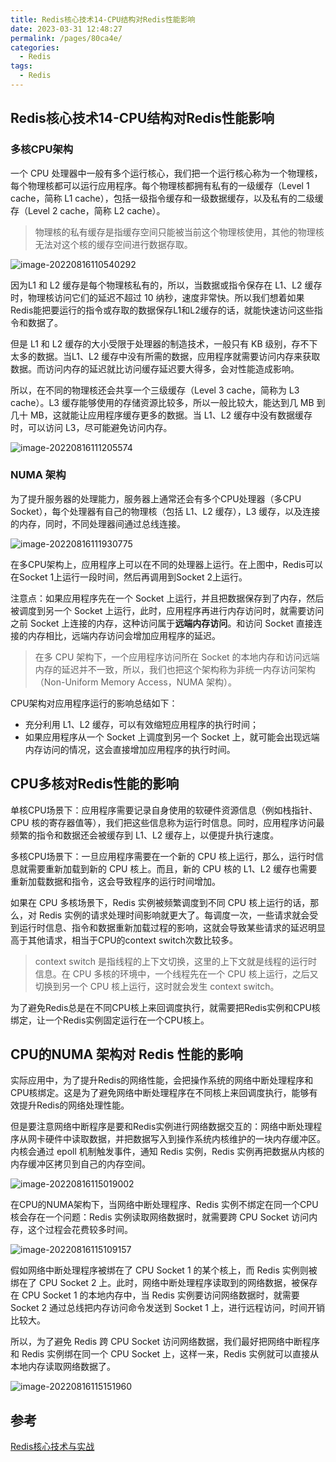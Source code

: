 ```yaml
---
title: Redis核心技术14-CPU结构对Redis性能影响
date: 2023-03-31 12:48:27
permalink: /pages/80ca4e/
categories: 
  - Redis
tags: 
  - Redis
---
```

## Redis核心技术14-CPU结构对Redis性能影响

### 多核CPU架构

一个 CPU 处理器中一般有多个运行核心，我们把一个运行核心称为一个物理核，每个物理核都可以运行应用程序。每个物理核都拥有私有的一级缓存（Level 1 cache，简称 L1 cache），包括一级指令缓存和一级数据缓存，以及私有的二级缓存（Level 2 cache，简称 L2 cache）。

> 物理核的私有缓存是指缓存空间只能被当前这个物理核使用，其他的物理核无法对这个核的缓存空间进行数据存取。

![image-20220816110540292](https://blog-1300853183.cos.ap-chengdu.myqcloud.com/img/image-20220816110540292.png)

因为L1 和 L2 缓存是每个物理核私有的，所以，当数据或指令保存在 L1、L2 缓存时，物理核访问它们的延迟不超过 10 纳秒，速度非常快。所以我们想着如果Redis能把要运行的指令或存取的数据保存L1和L2缓存的话，就能快速访问这些指令和数据了。

但是 L1 和 L2 缓存的大小受限于处理器的制造技术，一般只有 KB 级别，存不下太多的数据。当L1、L2 缓存中没有所需的数据，应用程序就需要访问内存来获取数据。而访问内存的延迟就比访问缓存延迟要大得多，会对性能造成影响。

所以，在不同的物理核还会共享一个三级缓存（Level 3 cache，简称为 L3 cache）。L3 缓存能够使用的存储资源比较多，所以一般比较大，能达到几 MB 到几十 MB，这就能让应用程序缓存更多的数据。当 L1、L2 缓存中没有数据缓存时，可以访问 L3，尽可能避免访问内存。

![image-20220816111205574](https://blog-1300853183.cos.ap-chengdu.myqcloud.com/img/image-20220816111205574.png)

### NUMA 架构

为了提升服务器的处理能力，服务器上通常还会有多个CPU处理器（多CPU Socket），每个处理器有自己的物理核（包括 L1、L2 缓存），L3 缓存，以及连接的内存，同时，不同处理器间通过总线连接。

![image-20220816111930775](https://blog-1300853183.cos.ap-chengdu.myqcloud.com/img/image-20220816111930775.png)

在多CPU架构上，应用程序上可以在不同的处理器上运行。在上图中，Redis可以在Socket 1上运行一段时间，然后再调用到Socket 2上运行。

注意点：如果应用程序先在一个 Socket 上运行，并且把数据保存到了内存，然后被调度到另一个 Socket 上运行，此时，应用程序再进行内存访问时，就需要访问之前 Socket 上连接的内存，这种访问属于**远端内存访问**。和访问 Socket 直接连接的内存相比，远端内存访问会增加应用程序的延迟。

> 在多 CPU 架构下，一个应用程序访问所在 Socket 的本地内存和访问远端内存的延迟并不一致，所以，我们也把这个架构称为非统一内存访问架构（Non-Uniform Memory Access，NUMA 架构）。

CPU架构对应用程序运行的影响总结如下：

- 充分利用 L1、L2 缓存，可以有效缩短应用程序的执行时间；
- 如果应用程序从一个 Socket 上调度到另一个 Socket 上，就可能会出现远端内存访问的情况，这会直接增加应用程序的执行时间。

## CPU多核对Redis性能的影响

单核CPU场景下：应用程序需要记录自身使用的软硬件资源信息（例如栈指针、CPU 核的寄存器值等），我们把这些信息称为运行时信息。同时，应用程序访问最频繁的指令和数据还会被缓存到 L1、L2 缓存上，以便提升执行速度。

多核CPU场景下：一旦应用程序需要在一个新的 CPU 核上运行，那么，运行时信息就需要重新加载到新的 CPU 核上。而且，新的 CPU 核的 L1、L2 缓存也需要重新加载数据和指令，这会导致程序的运行时间增加。

如果在 CPU 多核场景下，Redis 实例被频繁调度到不同 CPU 核上运行的话，那么，对 Redis 实例的请求处理时间影响就更大了。每调度一次，一些请求就会受到运行时信息、指令和数据重新加载过程的影响，这就会导致某些请求的延迟明显高于其他请求，相当于CPU的context switch次数比较多。

> context switch 是指线程的上下文切换，这里的上下文就是线程的运行时信息。在 CPU 多核的环境中，一个线程先在一个 CPU 核上运行，之后又切换到另一个 CPU 核上运行，这时就会发生 context switch。

为了避免Redis总是在不同CPU核上来回调度执行，就需要把Redis实例和CPU核绑定，让一个Redis实例固定运行在一个CPU核上。

## CPU的NUMA 架构对 Redis 性能的影响

实际应用中，为了提升Redis的网络性能，会把操作系统的网络中断处理程序和CPU核绑定。这是为了避免网络中断处理程序在不同核上来回调度执行，能够有效提升Redis的网络处理性能。

但是要注意网络中断程序是要和Redis实例进行网络数据交互的：网络中断处理程序从网卡硬件中读取数据，并把数据写入到操作系统内核维护的一块内存缓冲区。内核会通过 epoll 机制触发事件，通知 Redis 实例，Redis 实例再把数据从内核的内存缓冲区拷贝到自己的内存空间。

![image-20220816115019002](https://blog-1300853183.cos.ap-chengdu.myqcloud.com/img/image-20220816115019002.png)

在CPU的NUMA架构下，当网络中断处理程序、Redis 实例不绑定在同一个CPU 核会存在一个问题：Redis 实例读取网络数据时，就需要跨 CPU Socket 访问内存，这个过程会花费较多时间。

![image-20220816115109157](https://blog-1300853183.cos.ap-chengdu.myqcloud.com/img/image-20220816115109157.png)

假如网络中断处理程序被绑在了 CPU Socket 1 的某个核上，而 Redis 实例则被绑在了 CPU Socket 2 上。此时，网络中断处理程序读取到的网络数据，被保存在 CPU Socket 1 的本地内存中，当 Redis 实例要访问网络数据时，就需要 Socket 2 通过总线把内存访问命令发送到 Socket 1 上，进行远程访问，时间开销比较大。

所以，为了避免 Redis 跨 CPU Socket 访问网络数据，我们最好把网络中断程序和 Redis 实例绑在同一个 CPU Socket 上，这样一来，Redis 实例就可以直接从本地内存读取网络数据了。

![image-20220816115151960](https://blog-1300853183.cos.ap-chengdu.myqcloud.com/img/image-20220816115151960.png)

## 参考

[Redis核心技术与实战](https://time.geekbang.org/column/intro/100056701?tab=catalog)